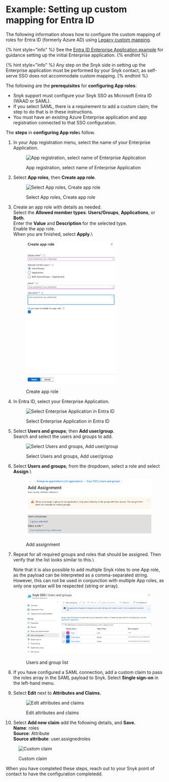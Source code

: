 # Example: Setting up custom mapping for Entra ID

The following information shows how to configure the custom mapping of roles for Entra ID (formerly Azure AD) using  [Legacy custom mapping](../legacy-custom-mapping.md).

{% hint style="info" %}
See the [Entra ID Enterprise Application example](../../configure-self-serve-single-sign-on-sso/azure-ad-enterprise-application-setup.md) for guidance setting up the initial Enterprise application.
{% endhint %}

{% hint style="info" %}
Any step on the Snyk side in setting up the Enterprise application must be performed by your Snyk contact, as self-serve SSO does not accommodate custom mapping.
{% endhint %}

The following are the **prerequisites** for **configuring App roles**:

* Snyk support must configure your Snyk SSO as Microsoft Entra ID (WAAD or SAML).
* If you select SAML, there is a requirement to add a custom claim; the step to do that is in these instructions.
* You must have an existing Azure Enterprise application and app registration connected to that SSO configuration.

The **steps** in **configuring App role**s follow.

1.  In your App registration menu, select the name of your Enterprise Application.

    <figure><img src="../../../../.gitbook/assets/image (113) (1).png" alt="App registration, select name of Enterprise Application"><figcaption><p>App registration, select name of Enterprise Application</p></figcaption></figure>
2.  Select **App roles**, then **Create app role**.

    <figure><img src="../../../../.gitbook/assets/image (1) (1) (2) (1) (1).png" alt="Select App roles, Create app role"><figcaption><p>Select App roles, Create app role</p></figcaption></figure>
3.  Create an app role with details as needed.\
    Select the **Allowed member types**: **Users/Groups**, **Applications**, or **Both**.\
    Enter the **Value** and **Description** for the selected type.\
    Enable the app role.\
    When you are finished, select **Apply**.\


    <figure><img src="../../../../.gitbook/assets/image (380).png" alt="Create app role" width="285"><figcaption><p>Create app role</p></figcaption></figure>
4.  In Entra ID, select your Enterprise Application.

    <figure><img src="../../../../.gitbook/assets/image (3) (2) (1) (1) (1) (1) (1) (1) (1) (1).png" alt="Select Enterprise Application in Entra ID"><figcaption><p>Select Enterprise Application in Entra ID</p></figcaption></figure>
5.  Select **Users and groups**; then **Add user/group**.\
    Search and select the users and groups to add.

    <figure><img src="../../../../.gitbook/assets/image (4) (5).png" alt="Select Users and groups, Add user/group"><figcaption><p>Select Users and groups, Add user/group</p></figcaption></figure>
6.  Select **Users and groups**; from the dropdown, select a role and select **Assign**.\


    <figure><img src="../../../../.gitbook/assets/image (383).png" alt="Add assignment"><figcaption><p>Add assignment</p></figcaption></figure>
7.  Repeat for all required groups and roles that should be assigned. Then verify that the list looks similar to this.\


    Note that it is also possible to add multiple Snyk roles to one App role, as the payload can be interpreted as a comma-separated string. However, this can not be used in conjunction with multiple App roles, as only one syntax will be respected (string or array).

    <figure><img src="../../../../.gitbook/assets/image (384).png" alt="Users and group list"><figcaption><p>Users and group list</p></figcaption></figure>
8. If you have configured a SAML connection, add a custom claim to pass the roles array in the SAML payload to Snyk. Select **Single sign-on** in the left-hand menu.
9.  Select **Edit** next to **Attributes and Claims.**

    <figure><img src="../../../../.gitbook/assets/Screenshot 2023-03-10 at 3.19.31 PM.png" alt="Edit attributes and claims"><figcaption><p>Edit attributes and claims</p></figcaption></figure>
10. Select **Add new claim** add the following details, and **Save.**\
    **Name**: roles\
    **Source**: Attribute\
    **Source attribute**: user.assignedroles

<figure><img src="../../../../.gitbook/assets/Screenshot 2023-03-10 at 2.55.05 PM.png" alt="Custom claim"><figcaption><p>Custom claim</p></figcaption></figure>

When you have completed these steps, reach out to your Snyk point of contact to have the configuration completedd.
